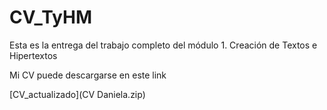 # CV_TyHM
Esta es la entrega del trabajo completo del módulo 1. Creación de Textos e Hipertextos

<p>

Mi CV puede descargarse en este link
<p>
[CV_actualizado](CV Daniela.zip)

